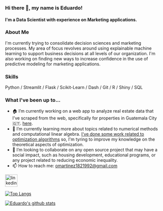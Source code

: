### Hi there 👋, my name is Eduardo!

#### I'm a Data Scientist with experience on Marketing applications. 

### About Me
I'm currently trying to consolidate decision sciences and marketing processes. My area of focus revolves around using explainable machine learning to support business decisions at all levels of our organization. I'm also working on finding new ways to increase confidence in the use of predictive modeling for marketing applications.

### Skills
Python / Streamlit / Flask / Scikit-Learn / Dash / Git / R / Shiny / SQL 

### What I've been up to...

- 🏠  I’m currently working on a web app to analyze real estate data that I've scraped from the web, specifically for properties in Guatemala City 🇬🇹. [here](http://guatemalaviva.com/).
- 🌱  I’m currently learning more about topics related to numerical methods and computational linear algebra.
 [I've done some work related to optimization algorithms](https://github.com/omartinez182/numerical-methods-and-algorithms) so, I'm tyring to improve my knowledge on the theoretical aspects of optimization.
- 👯  I’m looking to collaborate on any open source project that may have a social impact, such as housing development, educational programs, or any project related to reducing economic inequality.
- 📫  How to reach me: omartinez1821992@gmail.com


[<img src='https://cdn.jsdelivr.net/npm/simple-icons@3.0.1/icons/linkedin.svg' alt='linkedin' height='40'>](https://www.linkedin.com/in/omarmartinez182/)  

<!--
**omartinez182/omartinez182** is a ✨ _special_ ✨ repository because its `README.md` (this file) appears on your GitHub profile.

Here are some ideas to get you started:

- 🔭 I’m currently working on ...
- 🌱 I’m currently learning ...
👯 I’m looking to collaborate on- 🤔 I’m looking for help with ...
- 💬 Ask me about ...
- 📫 How to reach me: ...
- 😄 Pronouns: ...
- ⚡ Fun fact: ...
-->

[![Top Langs](https://github-readme-stats.vercel.app/api/top-langs/?username=omartinez182&theme=prussian&layout=compact)](https://github.com/omartinez182/github-readme-stats)

[![Eduardo's github stats](https://github-readme-stats.vercel.app/api?username=omartinez182&theme=prussian&layout=compact&hide=prs,issues,contribs)](https://github.com/omartinez182/github-readme-stats)
